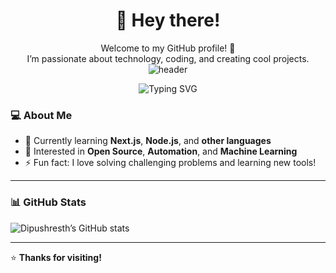 <div align="center">

# 👋 Hey there!

Welcome to my GitHub profile! 🚀  
I’m passionate about technology, coding, and creating cool projects.
![header](https://capsule-render.vercel.app/api?type=rect&color=0:000000,100:003300&height=100&section=header&text=DIPU+SHRESTHA&fontSize=60&fontColor=00FF00&animation=fadeIn&fontAlign=50&fontAlignY=55)


![Typing SVG](https://readme-typing-svg.demolab.com?font=Fira+Code&weight=600&size=28&pause=1000&color=00FF00&center=true&vCenter=true&width=500&lines=Frontend+Developer;React+Developer;Web+Designer)


</div>


### 💻 About Me
- 🌱 Currently learning **Next.js**, **Node.js**, and **other languages**
- 🧠 Interested in **Open Source**, **Automation**, and **Machine Learning**
- ⚡ Fun fact: I love solving challenging problems and learning new tools!

---


### 📊 GitHub Stats
![Dipushresth’s GitHub stats](https://github-readme-stats.vercel.app/api?username=Dipushresth&show_icons=true&theme=tokyonight)

---

⭐ **Thanks for visiting!**





